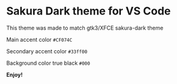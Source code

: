 # Sakura Dark theme for VS Code
This theme was made to match gtk3/XFCE sakura-dark theme

Main accent color `#CF074C`

Secondary accent color `#33ff00`

Background color true black `#000`

**Enjoy!**

